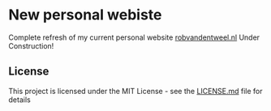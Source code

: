 # New personal webiste

Complete refresh of my current personal website [robvandentweel.nl](https://robvandentweel.nl/)
Under Construction!

## License

This project is licensed under the MIT License - see the [LICENSE.md](LICENSE.md) file for details